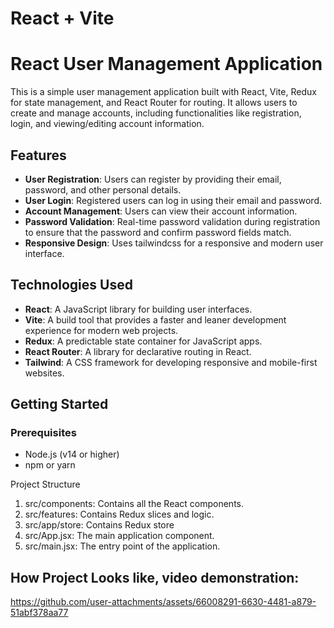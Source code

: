 # React + Vite

# React User Management Application

This is a simple user management application built with React, Vite, Redux for state management, and React Router for routing. It allows users to create and manage accounts, including functionalities like registration, login, and viewing/editing account information.

## Features

- **User Registration**: Users can register by providing their email, password, and other personal details.
- **User Login**: Registered users can log in using their email and password.
- **Account Management**: Users can view their account information.
- **Password Validation**: Real-time password validation during registration to ensure that the password and confirm password fields match.
- **Responsive Design**: Uses tailwindcss for a responsive and modern user interface.

## Technologies Used

- **React**: A JavaScript library for building user interfaces.
- **Vite**: A build tool that provides a faster and leaner development experience for modern web projects.
- **Redux**: A predictable state container for JavaScript apps.
- **React Router**: A library for declarative routing in React.
- **Tailwind**: A CSS framework for developing responsive and mobile-first websites.

## Getting Started

### Prerequisites

- Node.js (v14 or higher)
- npm or yarn

Project Structure

1. src/components: Contains all the React components.
2. src/features: Contains Redux slices and logic.
3. src/app/store: Contains Redux store
4. src/App.jsx: The main application component.
5. src/main.jsx: The entry point of the application.

## How Project Looks like, video demonstration:



https://github.com/user-attachments/assets/66008291-6630-4481-a879-51abf378aa77




